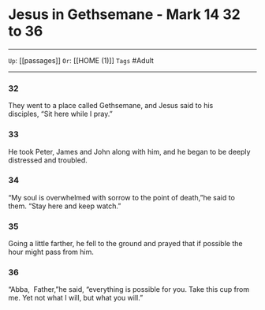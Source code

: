 # Jesus in Gethsemane - Mark 14 32 to 36

---

`Up`: [[passages]] `Or`: [[HOME (1)]] `Tags` #Adult

---

### 32

They went to a place called Gethsemane, and Jesus said to his disciples, “Sit here while I pray.”

### 33

He took Peter, James and John along with him, and he began to be deeply distressed and troubled.

### 34

“My soul is overwhelmed with sorrow to the point of death,”he said to them. “Stay here and keep watch.”

### 35

Going a little farther, he fell to the ground and prayed that if possible the hour might pass from him.

### 36

“Abba,  Father,”he said, “everything is possible for you. Take this cup from me. Yet not what I will, but what you will.”